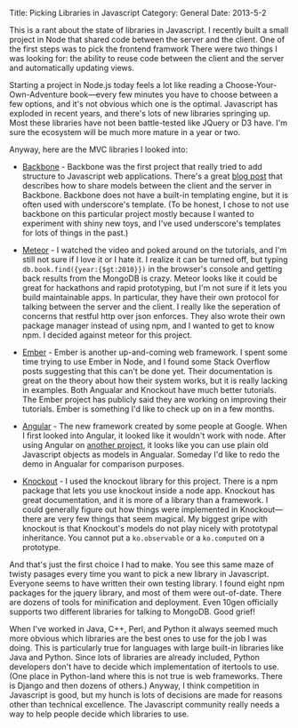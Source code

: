 Title: Picking Libraries in Javascript
Category: General
Date: 2013-5-2

This is a rant about the state of libraries in Javascript.
I recently built a small project in Node that shared code between the server
and the client.
One of the first steps was to pick the frontend framwork
There were two things I was looking for: the ability to reuse code between the
client and the server and automatically updating views.

Starting a project in Node.js today feels a lot like reading a
Choose-Your-Own-Adventure book&mdash;every few minutes you have to choose
between a few options, and it's not obvious which one is the optimal.
Javascript has exploded in recent years, and there's lots of new libraries
springing up.
Most these libraries have not been battle-tested like JQuery or D3 have.
I'm sure the ecosystem will be much more mature in a year or two.

Anyway, here are the MVC libraries I looked into:

* [Backbone](http://backbonejs.org/) - Backbone was the first project that
really tried to add structure to Javascript web applications.
There's a great
[blog post](http://blog.andyet.com/2011/feb/15/re-using-backbonejs-models-on-the-server-with-node/)
that describes how to share models between the client and the server in Backbone.
Backbone does not have a built-in templating engine, but it is often used with
underscore's template.
(To be honest, I chose to not use backbone on this particular project mostly
because I wanted to experiment with shiny new toys, and I've used underscore's
templates for lots of things in the past.)

* [Meteor](http://meteor.com/) - I watched the video and poked around on the
tutorials, and I'm still not sure if I love it or I hate it.
I realize it can be turned off, but typing `db.book.find({year:{$gt:2010}})`
in the browser's console and getting back results from the MongoDB is crazy.
Meteor looks like it could be great for hackathons and rapid prototyping, but
I'm not sure if it lets you build maintainable apps.
In particular, they have their own protocol for talking between the server and
the client.
I really like the seperation of concerns that restful http over json enforces.
They also wrote their own package manager instead of using npm, and I wanted to
get to know npm.
I decided against meteor for this project.

* [Ember](http://emberjs.com/) - Ember is another up-and-coming web framework.
I spent some time trying to use Ember in Node, and I found some Stack Overflow
posts suggesting that this can't be done yet.
Their documentation is great on the theory about how their system works, but it
is really lacking in examples.
Both Angualar and Knockout have much better tutorials.
The Ember project has publicly said they are working on improving their
tutorials.
Ember is something I'd like to check up on in a few months.

* [Angular](http://angularjs.org/) - The new framework created by some people at Google.
When I first looked into Angular, it looked like it wouldn't work with node.
After using Angular on [another project](http://52weeks.jeffamcgee.com/), it
looks like you can use plain old Javascript objects as models in Angualar.
Someday I'd like to redo the demo in Angualar for comparison purposes.

* [Knockout](http://knockoutjs.com/) - I used the knockout library for this project.
There is a npm package that lets you use knockout inside a node app.
Knockout has great documentation, and it is more of a library than a framework.
I could generally figure out how things were implemented in
Knockout&mdash;there are very few things that seem magical.
My biggest gripe with knockout is that Knockout's models do not play nicely with prototypal inheritance.
You cannot put a `ko.observable` or a `ko.computed` on a prototype.

And that's just the first choice I had to make.
You see this same maze of twisty pasages every time you want to pick a new
library in Javascript.
Everyone seems to have written their own testing library.
I found eight npm packages for the jquery library, and most of them were
out-of-date.
There are dozens of tools for minification and deployment.
Even 10gen officially supports two different libraries for talking to MongoDB.
Good grief!

When I've worked in Java, C++, Perl, and Python it always seemed much more
obvious which libraries are the best ones to use for the job I was doing.
This is particularly true for languages with large built-in libraries like Java
and Python.
Since lots of libraries are already included, Python developers don't have to
decide which implementation of itertools to use.
(One place in Python-land where this is not true is web frameworks. There is
Django and then dozens of others.)
Anyway, I think competition in Javascript is good, but my hunch is lots of
decisions are made for reasons other than technical excellence.
The Javascript community really needs a way to help people decide which libraries to use.

